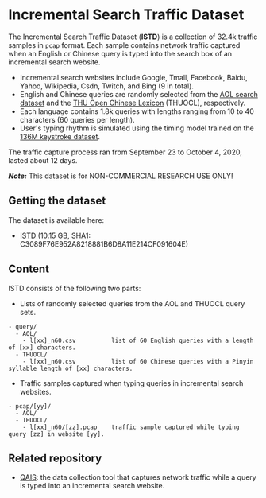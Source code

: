 # Incremental Search Traffic Dataset

The Incremental Search Traffic Dataset (**ISTD**) is a collection of 32.4k traffic samples in `pcap` format. Each sample contains network traffic captured when an English or Chinese query is typed into the search box of an incremental search website.

* Incremental search websites include Google, Tmall, Facebook, Baidu, Yahoo, Wikipedia, Csdn, Twitch, and Bing (9 in total).
* English and Chinese queries are randomly selected from the [AOL search dataset](https://jeffhuang.com/search_query_logs.html) and the [THU Open Chinese Lexicon](http://thuocl.thunlp.org/) (THUOCL), respectively.
* Each language contains 1.8k queries with lengths ranging from 10 to 40 characters (60 queries per length).
* User's typing rhythm is simulated using the timing model trained on the [136M keystroke dataset](https://userinterfaces.aalto.fi/136Mkeystrokes/).

The traffic capture process ran from September 23 to October 4, 2020, lasted about 12 days.

***Note:*** This dataset is for NON-COMMERCIAL RESEARCH USE ONLY!


## Getting the dataset

The dataset is available here:

* [ISTD](https://mega.nz/file/0I4SQCjJ#Wzqp1v7XvnBzhn3jcCC2hcQdcT3k6jzzOmxBvAhOnTc) (10.15 GB, SHA1: C3089F76E952A8218881B6D8A11E214CF091604E)


## Content

ISTD consists of the following two parts:

* Lists of randomly selected queries from the AOL and THUOCL query sets.

```
- query/
  - AOL/
    - l[xx]_n60.csv          list of 60 English queries with a length of [xx] characters.
  - THUOCL/
    - l[xx]_n60.csv          list of 60 Chinese queries with a Pinyin syllable length of [xx] characters.
```

* Traffic samples captured when typing queries in incremental search websites.

```
- pcap/[yy]/
  - AOL/
  - THUOCL/
    - l[xx]_n60/[zz].pcap    traffic sample captured while typing query [zz] in website [yy].
```


## Related repository

* [QAIS](https://github.com/ld258166011/QAIS): the data collection tool that captures network traffic while a query is typed into an incremental search website.
